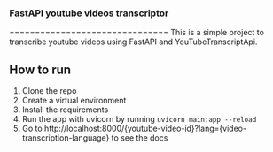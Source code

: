 ### FastAPI youtube videos transcriptor
===============================
This is a simple project to transcribe youtube videos using FastAPI and YouTubeTranscriptApi.

## How to run
1. Clone the repo
2. Create a virtual environment
3. Install the requirements
4. Run the app with uvicorn by running `uvicorn main:app --reload`
5. Go to http://localhost:8000/{youtube-video-id}?lang={video-transcription-language} to see the docs